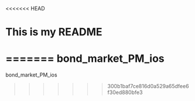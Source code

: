 <<<<<<< HEAD
# This is my README
=======
bond_market_PM_ios
==================

bond_market_PM_ios
>>>>>>> 300b1baf7ce816d0a529a65dfee6f30ed880bfe3
